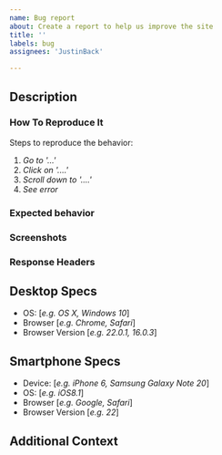 ```yaml
---
name: Bug report
about: Create a report to help us improve the site
title: ''
labels: bug
assignees: 'JustinBack'

---
```


## Description
<!---A clear and concise description of what the bug is.-->

### How To Reproduce It
Steps to reproduce the behavior:
1. _Go to '...'_
2. _Click on '....'_
3. _Scroll down to '....'_
4. _See error_

### Expected behavior
<!---A clear and concise description of what you expected to happen.-->

### Screenshots
<!---If applicable, or otherwise possible, add screenshots to help explain your problem.-->

### Response Headers
<!---If your bug report is related to a server error or unexpected behavior
make sure to add the HTTP response headers-->
<!---They should look like this:

HTTP/1.1 200 OK
Date: Wed, 20 Jan 2021 23:46:45 GMT
Server: Apache/2.4.38 (Debian)
Strict-Transport-Security: max-age=0
X-Cluster: atlas.fsn1-dc10.pcatserv.com
Expires: Thu, 19 Nov 1981 08:52:00 GMT
Cache-Control: no-store, no-cache, must-revalidate
Pragma: no-cache
X-CMS-CurrentPage: frontpage
X-CMS-Locale: en
X-CMS-Universe: 1
X-CMS-Universe-Human: UNIVERSE_PUBLIC
X-RateLimit-Amount: 9999
X-RateLimit-Exceeded: false
X-RateLimit-Limit: 10000
X-RateLimit-Interval: 1
X-RateLimit-Operations: 10000
X-RateLimit-Indicator: [redacted]
X-RateLimit-Benefit: office
X-CMS-CDN: https://cdn.tosdr.org
X-CMS-SHIELDS: https://shields.tosdr.org
X-CMS-API: https://api.tosdr.org
X-CMS-LogicTime: 0.078518867492676
Vary: Accept-Encoding
Content-Encoding: gzip
Content-Type: text/html; charset=UTF-8
Set-Cookie: crisp_language=en; expires=Fri, 19-Feb-2021 23:46:45 GMT; Max-Age=2592000; path=/
Keep-Alive: timeout=5, max=100
Connection: Keep-Alive
Transfer-Encoding: chunked

--> 

<!---Please fill the section that applies to you:-->
## Desktop Specs
 - OS: [_e.g. OS X, Windows 10_]
 - Browser [_e.g. Chrome, Safari_]
 - Browser Version [_e.g. 22.0.1, 16.0.3_]

## Smartphone Specs
 - Device: [_e.g. iPhone 6, Samsung Galaxy Note 20_]
 - OS: [_e.g. iOS8.1_]
 - Browser [_e.g. Google, Safari_]
 - Browser Version [_e.g. 22_]

## Additional Context
<!---Do you have any extra information? Feel free to include it here!-->
